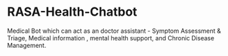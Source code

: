 # RASA-Health-Chatbot

Medical Bot which can act as an doctor assistant - Symptom Assessment & Triage, Medical information , mental health support, and Chronic Disease Management. 
